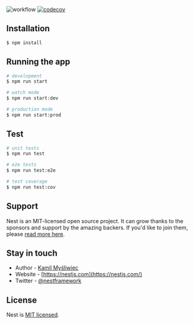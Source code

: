 
 ![workflow](https://github.com/Hannarong98/nest10-test/actions/workflows/main.yml/badge.svg
) [![codecov](https://codecov.io/gh/Hannarong98/nest10-test/branch/main/graph/badge.svg?token=N9QW76KI38)](https://codecov.io/gh/Hannarong98/nest10-test)


## Installation

```bash
$ npm install
```

## Running the app

```bash
# development
$ npm run start

# watch mode
$ npm run start:dev

# production mode
$ npm run start:prod
```

## Test

```bash
# unit tests
$ npm run test

# e2e tests
$ npm run test:e2e

# test coverage
$ npm run test:cov
```

## Support

Nest is an MIT-licensed open source project. It can grow thanks to the sponsors and support by the amazing backers. If you'd like to join them, please [read more here](https://docs.nestjs.com/support).

## Stay in touch

- Author - [Kamil Myśliwiec](https://kamilmysliwiec.com)
- Website - [https://nestjs.com](https://nestjs.com/)
- Twitter - [@nestframework](https://twitter.com/nestframework)

## License

Nest is [MIT licensed](LICENSE).
